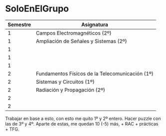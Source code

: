# SoloEnElGrupo

| Semestre | Asignatura                                      |
|----------|-------------------------------------------------|
| 1        | Campos Electromagnéticos (2º)                   |
| 1        | Ampliación de Señales y Sistemas (2º)           |
| 1        |                                                 |
| 1        |                                                 |
| 1        |                                                 |
| 2        | Fundamentos Físicos de la Telecomunicación (1º) |
| 2        | Sistemas y Circuitos (1º)                       |
| 2        | Radiación y Propagación (2º)                    |
| 2        |                                                 |
| 2        |                                                 |

Trabajar en base a esto, con esto me quito 1º y 2º entero. Hacer puzzle con las de 3º y 4º. 
Aparte de estas, me quedan 10 (-5) más, + RAC + prácticas + TFG.
